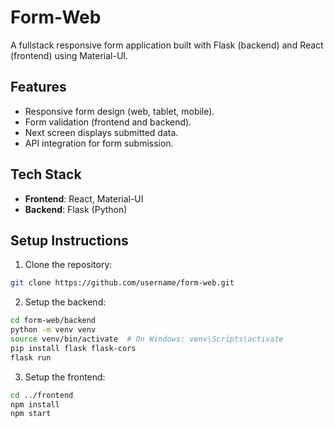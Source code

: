 # Form-Web
A fullstack responsive form application built with Flask (backend) and React (frontend) using Material-UI.

## Features
- Responsive form design (web, tablet, mobile).
- Form validation (frontend and backend).
- Next screen displays submitted data.
- API integration for form submission.

## Tech Stack
- **Frontend**: React, Material-UI
- **Backend**: Flask (Python)

## Setup Instructions
1. Clone the repository:
```bash
git clone https://github.com/username/form-web.git
```
2. Setup the backend:
```bash
cd form-web/backend
python -m venv venv
source venv/bin/activate  # On Windows: venv\Scripts\activate
pip install flask flask-cors
flask run
```
3. Setup the frontend:
```bash
cd ../frontend
npm install
npm start
```
